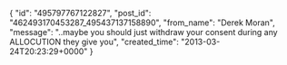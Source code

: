  {
   "id": "495797767122827",
   "post_id": "462493170453287_495437137158890",
   "from_name": "Derek Moran",
   "message": "..maybe you should just withdraw your consent during any ALLOCUTION they give you",
   "created_time": "2013-03-24T20:23:29+0000"
 }
